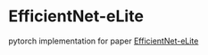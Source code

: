 # EfficientNet-eLite
pytorch implementation for paper [EfficientNet-eLite](https://arxiv.org/submit/3371114/view) 
